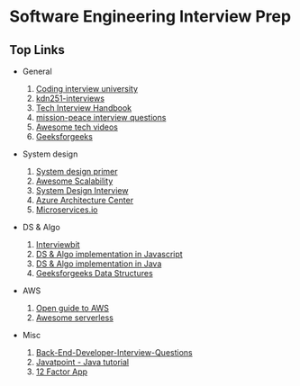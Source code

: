 # Software Engineering Interview Prep

## Top Links
* General
    1. [Coding interview university](https://github.com/jwasham/coding-interview-university)
    2. [kdn251-interviews](https://github.com/kdn251/interviews)
    3. [Tech Interview Handbook](https://github.com/yangshun/tech-interview-handbook)
    4. [mission-peace interview questions](https://github.com/mission-peace/interview/wiki)
    5. [Awesome tech videos](https://github.com/lucasviola/awesome-tech-videos)
    6. [Geeksforgeeks](https://www.geeksforgeeks.org)
 
* System design  
    1. [System design primer](https://github.com/donnemartin/system-design-primer)
    2. [Awesome Scalability](https://github.com/binhnguyennus/awesome-scalability)
    3. [System Design Interview](https://github.com/checkcheckzz/system-design-interview)
    4. [Azure Architecture Center](https://docs.microsoft.com/en-us/azure/architecture)
    5. [Microservices.io](http://microservices.io/)

* DS & Algo
    1. [Interviewbit](https://www.interviewbit.com)
    2. [DS & Algo implementation in Javascript](https://github.com/trekhleb/javascript-algorithms)
    3. [DS & Algo implementation in Java](https://github.com/sherxon/AlgoDS)
    4. [Geeksforgeeks Data Structures](https://www.geeksforgeeks.org/data-structures)

* AWS
    1. [Open guide to AWS](https://github.com/open-guides/og-aws)
    2. [Awesome serverless](https://github.com/pmuens/awesome-serverless)

* Misc
    1. [Back-End-Developer-Interview-Questions](https://github.com/arialdomartini/Back-End-Developer-Interview-Questions)
    2. [Javatpoint - Java tutorial](https://www.javatpoint.com/java-tutorial)
    3. [12 Factor App](https://12factor.net)

